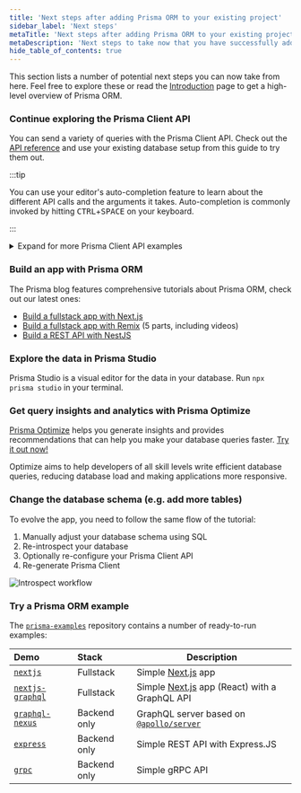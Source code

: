 ```yaml
---
title: 'Next steps after adding Prisma ORM to your existing project'
sidebar_label: 'Next steps'
metaTitle: 'Next steps after adding Prisma ORM to your existing project'
metaDescription: 'Next steps to take now that you have successfully added Prisma ORM to your relational database project'
hide_table_of_contents: true
---
```

 
This section lists a number of potential next steps you can now take from here. Feel free to explore these or read the [Introduction](/orm/overview/introduction/what-is-prisma) page to get a high-level overview of Prisma ORM.

### Continue exploring the Prisma Client API

You can send a variety of queries with the Prisma Client API. Check out the [API reference](/orm/prisma-client) and use your existing database setup from this guide to try them out.

:::tip

You can use your editor's auto-completion feature to learn about the different API calls and the arguments it takes. Auto-completion is commonly invoked by hitting <kbd>CTRL</kbd>+<kbd>SPACE</kbd> on your keyboard.

:::

<details>
<summary>Expand for more Prisma Client API examples</summary>

Here are a few suggestions for a number of more queries you can send with Prisma Client:

**Filter all `Post` records that contain `"hello"`**

```js
const filteredPosts = await prisma.post.findMany(,
      ,
    ],
  },
})
```

**Create a new `Post` record and connect it to an existing `User` record**

```js
const post = await prisma.post.create(,
    },
  },
})
```

**Use the fluent relations API to retrieve the `Post` records of a `User` by traversing the relations**

```js
const posts = await prisma.profile
  .findUnique(,
  })
  .user()
  .posts()
```

**Delete a `User` record**

```js
const deletedUser = await prisma.user.delete(,
})
```

</details>

### Build an app with Prisma ORM

The Prisma blog features comprehensive tutorials about Prisma ORM, check out our latest ones:

- [Build a fullstack app with Next.js](https://www.youtube.com/watch?v=QXxy8Uv1LnQ&ab_channel=ByteGrad)
- [Build a fullstack app with Remix](https://www.prisma.io/blog/fullstack-remix-prisma-mongodb-1-7D0BfTXBmB6r) (5 parts, including videos)
- [Build a REST API with NestJS](https://www.prisma.io/blog/nestjs-prisma-rest-api-7D056s1BmOL0)

### Explore the data in Prisma Studio

Prisma Studio is a visual editor for the data in your database. Run `npx prisma studio` in your terminal.

### Get query insights and analytics with Prisma Optimize

[Prisma Optimize](/optimize) helps you generate insights and provides recommendations that can help you make your database queries faster. [Try it out now!](/optimize/getting-started)

Optimize aims to help developers of all skill levels write efficient database queries, reducing database load and making applications more responsive.

### Change the database schema (e.g. add more tables)

To evolve the app, you need to follow the same flow of the tutorial:

1. Manually adjust your database schema using SQL
1. Re-introspect your database
1. Optionally re-configure your Prisma Client API
1. Re-generate Prisma Client

![Introspect workflow](/img/getting-started/prisma-evolve-app-workflow.png)

### Try a Prisma ORM example

The [`prisma-examples`](https://github.com/prisma/prisma-examples/) repository contains a number of ready-to-run examples:

| Demo                                                                                                                | Stack        | Description                                                                                         |
| :------------------------------------------------------------------------------------------------------------------ | :----------- | --------------------------------------------------------------------------------------------------- |
| [`nextjs`](https://pris.ly/e/orm/nextjs) | Fullstack    | Simple [Next.js](https://nextjs.org/) app                                |
| [`nextjs-graphql`](https://pris.ly/e/ts/graphql-nextjs)                 | Fullstack    | Simple [Next.js](https://nextjs.org/) app (React) with a GraphQL API                                |
| [`graphql-nexus`](https://pris.ly/e/ts/graphql-nexus) | Backend only | GraphQL server based on [`@apollo/server`](https://www.apollographql.com/docs/apollo-server) |
| [`express`](https://pris.ly/e/ts/rest-express)                     | Backend only | Simple REST API with Express.JS                                                                     |
| [`grpc`](https://pris.ly/e/ts/grpc)                                     | Backend only | Simple gRPC API                                                                                     |